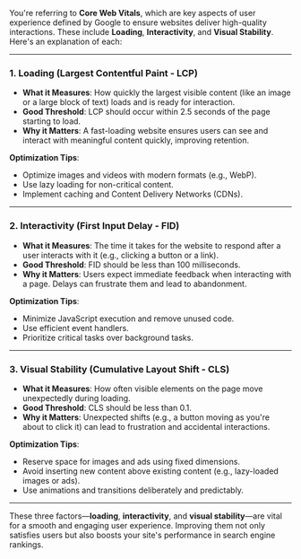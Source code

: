 You're referring to **Core Web Vitals**, which are key aspects of user experience defined by Google to ensure websites deliver high-quality interactions. These include **Loading**, **Interactivity**, and **Visual Stability**. Here's an explanation of each:

---

### **1. Loading (Largest Contentful Paint - LCP)**
   - **What it Measures**: How quickly the largest visible content (like an image or a large block of text) loads and is ready for interaction.
   - **Good Threshold**: LCP should occur within 2.5 seconds of the page starting to load.
   - **Why it Matters**: A fast-loading website ensures users can see and interact with meaningful content quickly, improving retention.

   **Optimization Tips**:
   - Optimize images and videos with modern formats (e.g., WebP).
   - Use lazy loading for non-critical content.
   - Implement caching and Content Delivery Networks (CDNs).

---

### **2. Interactivity (First Input Delay - FID)**
   - **What it Measures**: The time it takes for the website to respond after a user interacts with it (e.g., clicking a button or a link).
   - **Good Threshold**: FID should be less than 100 milliseconds.
   - **Why it Matters**: Users expect immediate feedback when interacting with a page. Delays can frustrate them and lead to abandonment.

   **Optimization Tips**:
   - Minimize JavaScript execution and remove unused code.
   - Use efficient event handlers.
   - Prioritize critical tasks over background tasks.

---

### **3. Visual Stability (Cumulative Layout Shift - CLS)**
   - **What it Measures**: How often visible elements on the page move unexpectedly during loading.
   - **Good Threshold**: CLS should be less than 0.1.
   - **Why it Matters**: Unexpected shifts (e.g., a button moving as you're about to click it) can lead to frustration and accidental interactions.

   **Optimization Tips**:
   - Reserve space for images and ads using fixed dimensions.
   - Avoid inserting new content above existing content (e.g., lazy-loaded images or ads).
   - Use animations and transitions deliberately and predictably.

---

These three factors—**loading**, **interactivity**, and **visual stability**—are vital for a smooth and engaging user experience. Improving them not only satisfies users but also boosts your site's performance in search engine rankings.